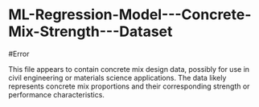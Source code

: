# ML-Regression-Model---Concrete-Mix-Strength---Dataset

#Error



This file appears to contain concrete mix design data, possibly for use in civil engineering or materials science applications. The data likely represents concrete mix proportions and their corresponding strength or performance characteristics.
